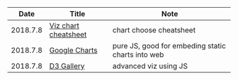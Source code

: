 | Date | Title | Note |   
|---------------|-------------|-----------|  
| 2018.7.8 | [Viz chart cheatsheet](http://extremepresentation.typepad.com/.a/6a00d8341bfd2e53ef00e553577fea8833-pi)| chart choose cheatsheet |  
| 2018.7.8 | [Google Charts](https://developers.google.com/chart/interactive/docs/gallery) | pure JS, good for embeding static charts into web |  
| 2018.7.8 | [D3 Gallery](https://github.com/d3/d3/wiki/Gallery) | advanced viz using JS |  

